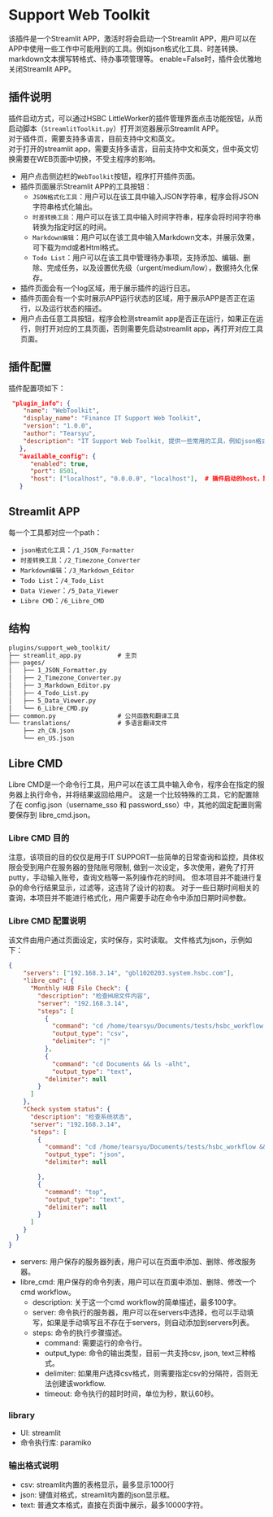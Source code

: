 # Support Web Toolkit
该插件是一个Streamlit APP，激活时将会启动一个Streamlit APP，用户可以在APP中使用一些工作中可能用到的工具。例如json格式化工具、时差转换、markdown文本撰写转格式、待办事项管理等。
enable=False时，插件会优雅地关闭Streamlit APP。

## 插件说明
插件启动方式，可以通过HSBC LittleWorker的插件管理界面点击功能按钮，从而启动脚本（`StreamlitToolkit.py`）打开浏览器展示Streamlit APP。  
对于插件页，需要支持多语言，目前支持中文和英文。   
对于打开的streamlit app，需要支持多语言，目前支持中文和英文，但中英文切换需要在WEB页面中切换，不受主程序的影响。

- 用户点击侧边栏的`WebToolkit`按钮，程序打开插件页面。
- 插件页面展示Streamlit APP的工具按钮：
  - `JSON格式化工具`：用户可以在该工具中输入JSON字符串，程序会将JSON字符串格式化输出。
  - `时差转换工具`：用户可以在该工具中输入时间字符串，程序会将时间字符串转换为指定时区的时间。
  - `Markdown编辑`：用户可以在该工具中输入Markdown文本，并展示效果，可下载为md或者Html格式。
  - `Todo List`：用户可以在该工具中管理待办事项，支持添加、编辑、删除、完成任务，以及设置优先级（urgent/medium/low），数据持久化保存。
- 插件页面会有一个log区域，用于展示插件的运行日志。
- 插件页面会有一个实时展示APP运行状态的区域，用于展示APP是否正在运行，以及运行状态的描述。
- 用户点击任意工具按钮，程序会检测streamlit app是否正在运行，如果正在运行，则打开对应的工具页面，否则需要先启动streamlit app，再打开对应工具页面。

## 插件配置
插件配置项如下：

```json
 "plugin_info": {
    "name": "WebToolkit",
    "display_name": "Finance IT Support Web Toolkit",
    "version": "1.0.0",
    "author": "Tearsyu",
    "description": "IT Support Web Toolkit, 提供一些常用的工具，例如json格式化工具、时差转换、markdown文本撰写转格式、待办事项管理等。",
   },
   "available_config": {
      "enabled": true,
      "port": 8501,
      "host": ["localhost", "0.0.0.0", "localhost"],  # 插件启动的host，默认localhost, 可以配置为0.0.0.0，这样可以通过ip访问
   }
```
## Streamlit APP
每一个工具都对应一个path：
- `json格式化工具`：`/1_JSON_Formatter`
- `时差转换工具`：`/2_Timezone_Converter`
- `Markdown编辑`：`/3_Markdown_Editor`
- `Todo List`：`/4_Todo_List` 
- `Data Viewer`：`/5_Data_Viewer`
- `Libre CMD`：`/6_Libre_CMD`


## 结构

```txt
plugins/support_web_toolkit/
├── streamlit_app.py          # 主页
├── pages/
│   ├── 1_JSON_Formatter.py
│   ├── 2_Timezone_Converter.py
│   ├── 3_Markdown_Editor.py
│   ├── 4_Todo_List.py
│   ├── 5_Data_Viewer.py
│   └── 6_Libre_CMD.py
├── common.py                 # 公共函数和翻译工具
└── translations/             # 多语言翻译文件
    ├── zh_CN.json
    └── en_US.json
```

## Libre CMD
Libre CMD是一个命令行工具，用户可以在该工具中输入命令，程序会在指定的服务器上执行命令，并将结果返回给用户。 这是一个比较特殊的工具，它的配置除了在 config.json（username_sso 和 password_sso）中，其他的固定配置则需要保存到 libre_cmd.json。    

### Libre CMD 目的
注意，该项目的目的仅仅是用于IT SUPPORT一些简单的日常查询和监控，具体权限会受到用户在服务器的登陆账号限制, 做到一次设定，多次使用，避免了打开putty，手动输入账号，查询文档等一系列操作花的时间。 
但本项目并不能进行复杂的命令行结果显示，过滤等，这违背了设计的初衷。 对于一些日期时间相关的查询，本项目并不能进行格式化，用户需要手动在命令中添加日期时间参数。


### Libre CMD 配置说明
该文件由用户通过页面设定，实时保存，实时读取。 
文件格式为json，示例如下：

```json
{
    "servers": ["192.168.3.14", "gbl1020203.system.hsbc.com"],
    "libre_cmd": {
      "Monthly HUB File Check": {
        "description": "检查HUB文件内容",
        "server": "192.168.3.14",
        "steps": [
          {
            "command": "cd /home/tearsyu/Documents/tests/hsbc_workflow && cat WORKFLOW_TRIGGER_LOG_20250731.csv",
            "output_type": "csv",
            "delimiter": "|"
          },
          {
            "command": "cd Documents && ls -alht",
            "output_type": "text",
          "delimiter": null
        }
      ]
    },
    "Check system status": {
      "description": "检查系统状态",
      "server": "192.168.3.14",
      "steps": [
        {
          "command": "cd /home/tearsyu/Documents/tests/hsbc_workflow && cat hsbc_test.json",
          "output_type": "json",
          "delimiter": null

        },
        {
          "command": "top",
          "output_type": "text",
          "delimiter": null
        }
      ]
    }
  }
}

```

- servers: 用户保存的服务器列表，用户可以在页面中添加、删除、修改服务器。
- libre_cmd: 用户保存的命令列表，用户可以在页面中添加、删除、修改一个cmd workflow。
  - description: 关于这一个cmd workflow的简单描述，最多100字。
  - server: 命令执行的服务器，用户可以在servers中选择，也可以手动填写，如果是手动填写且不存在于servers，则自动添加到servers列表。
  - steps: 命令的执行步骤描述。
    - command: 需要运行的命令行。
    - output_type: 命令的输出类型，目前一共支持csv, json, text三种格式。
    - delimiter: 如果用户选择csv格式，则需要指定csv的分隔符，否则无法创建该workflow. 
    - timeout: 命令执行的超时时间，单位为秒，默认60秒。


### library
- UI: streamlit
- 命令执行库: paramiko

### 输出格式说明
- csv: streamlit内置的表格显示，最多显示1000行
- json: 键值对格式，streamlit内置的json显示框。
- text: 普通文本格式，直接在页面中展示，最多10000字符。

